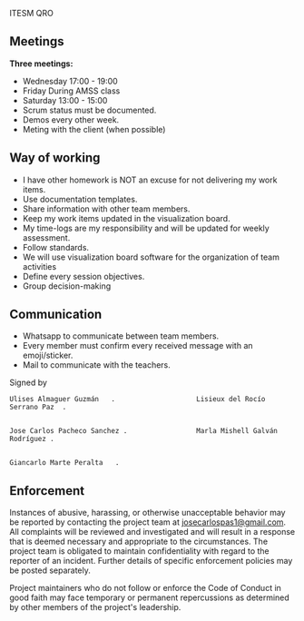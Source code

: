 ITESM QRO

## Meetings
<strong>Three meetings:</strong>
<ul>
<li>Wednesday 17:00 - 19:00
<li>Friday  During AMSS class
<li>Saturday 13:00 - 15:00
<li>Scrum status must be documented.
<li>Demos every other week.
<li>Meting with the client (when possible)
</ul>

## Way of working
<ul>

<li>I have other homework is NOT an excuse for not delivering my work items.
<li>Use documentation templates.
<li>Share information with other team members.
<li>Keep my work items updated in the visualization board.
<li>My time-logs are my responsibility and will be updated for weekly
assessment.
<li>Follow standards.
<li>We will use visualization board software for the organization of team activities
<li>Define every session objectives.
<li>Group decision-making
</ul>

## Communication
<ul>
<li>Whatsapp to communicate between team members.
<li>Every member must confirm every received message with an emoji/sticker.
<li>Mail to communicate with the teachers.
</ul>

Signed by

 
    Ulises Almaguer Guzmán   .			          Lisieux del Rocío Serrano Paz  .


    Jose Carlos Pacheco Sanchez .     			  Marla Mishell Galván Rodríguez .


    Giancarlo Marte Peralta   . 


## Enforcement

Instances of abusive, harassing, or otherwise unacceptable behavior may be
reported by contacting the project team at josecarlospas1@gmail.com. All
complaints will be reviewed and investigated and will result in a response that
is deemed necessary and appropriate to the circumstances. The project team is
obligated to maintain confidentiality with regard to the reporter of an incident.
Further details of specific enforcement policies may be posted separately.

Project maintainers who do not follow or enforce the Code of Conduct in good
faith may face temporary or permanent repercussions as determined by other
members of the project's leadership.

